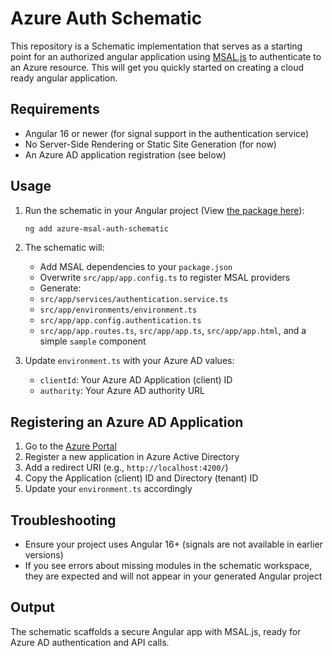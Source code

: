 # Azure Auth Schematic

This repository is a Schematic implementation that serves as a starting point for an authorized angular application using [MSAL.js](https://github.com/AzureAD/microsoft-authentication-library-for-js/tree/msal-lts/lib/msal-angular) to authenticate to an Azure resource. This will get you quickly started on creating a cloud ready angular application.

## Requirements

- Angular 16 or newer (for signal support in the authentication service)
- No Server-Side Rendering or Static Site Generation (for now)
- An Azure AD application registration (see below)

## Usage

1. Run the schematic in your Angular project (View [the package here](https://www.npmjs.com/package/azure-msal-auth-schematic)):

    ```bash
    ng add azure-msal-auth-schematic
    ```

2. The schematic will:

    - Add MSAL dependencies to your `package.json`
    - Overwrite `src/app/app.config.ts` to register MSAL providers
    - Generate:
    - `src/app/services/authentication.service.ts`
    - `src/app/environments/environment.ts`
    - `src/app/app.config.authentication.ts`
    - `src/app/app.routes.ts`, `src/app/app.ts`, `src/app/app.html`, and a simple `sample` component

3. Update `environment.ts` with your Azure AD values:

    - `clientId`: Your Azure AD Application (client) ID
    - `authority`: Your Azure AD authority URL

## Registering an Azure AD Application

1. Go to the [Azure Portal](https://portal.azure.com/)
2. Register a new application in Azure Active Directory
3. Add a redirect URI (e.g., `http://localhost:4200/`)
4. Copy the Application (client) ID and Directory (tenant) ID
5. Update your `environment.ts` accordingly

## Troubleshooting

- Ensure your project uses Angular 16+ (signals are not available in earlier versions)
- If you see errors about missing modules in the schematic workspace, they are expected and will not appear in your generated Angular project

## Output

The schematic scaffolds a secure Angular app with MSAL.js, ready for Azure AD authentication and API calls.
